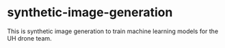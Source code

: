 # synthetic-image-generation

This is synthetic image generation to train machine learning models for the UH drone team.